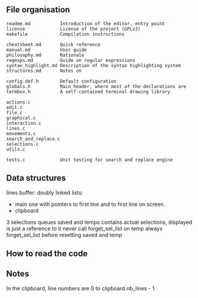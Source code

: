 ## File organisation

    readme.md           Introduction of the editor, entry point
    license             License of the project (GPLv3)
    makefile            Compilation instructions

    cheatsheet.md       Quick reference
    manual.md           User guide
    philosophy.md       Rationale
    regexps.md          Guide on regular expressions
    syntax_highlight.md Description of the syntax highlighting system
    structures.md       Notes on

    config.def.h        Default configuration
    globals.h           Main header, where most of the declarations are
    termbox.h           A self-contained terminal drawing library

    actions.c
    edit.c
    file.c
    graphical.c
    interaction.c
    lines.c
    movements.c
    search_and_replace.c
    selections.c
    utils.c

    tests.c             Unit testing for search and replace engine


## Data structures

lines buffer: doubly linked lists:
- main one with pointers to first line and to first line on screen.
- clipboard

3 selections queues
saved and temps contains actual selections, displayed is just a reference to it
never call forget_sel_list on temp
always forget_sel_list before resetting saved and temp

## How to read the code

## Notes

In the clipboard, line numbers are 0 to clipboard.nb_lines - 1
